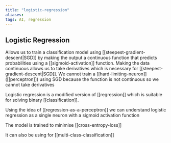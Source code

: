 ```yaml
---
title: "logistic-regression"
aliases: 
tags: AI, regression
---
```


## Logistic Regression
Allows us to train a classification model using [[steepest-gradient-descent|SGD]] by making the output a continuous function that predicts probabilities using a [[sigmoid-activation]] function. Making the data continuous allows us to take derivatives which is necessary for  [[steepest-gradient-descent|SGD]]. We cannot train a [[hard-limiting-neuron]] ([[perceptron]]) using SGD because the function is not continuous so we cannot take derivatives

Logistic regression is a modified version of [[regression]] which is suitable for solving binary [[classification]].

Using the idea of [[regression-as-a-perceptron]] we can understand logistic regression as a single neuron with a sigmoid activation function 

The model is trained to minimise [[cross-entropy-loss]]

It can also be using for [[multi-class-classification]]
